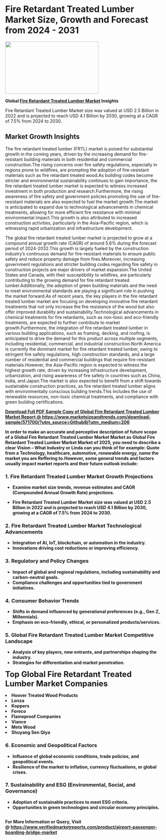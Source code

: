 <H1>Fire Retardant Treated Lumber Market Size, Growth and Forecast from 2024 - 2031</H1><img class="aligncenter size-medium wp-image-584254" src="https://thirdeyenews.in/wp-content/uploads/2024/09/Global-Market-Research-300x168.jpeg" alt="" width="300" height="168" /><p><strong>Global&nbsp;<a href="https://www.marketsizeandtrends.com/download-sample/571700/?utm_source=Github8j?utm_medium=206">Fire Retardant Treated Lumber Market</a> Insights</strong></p><p>Fire Retardant Treated Lumber Market size was valued at USD 2.5 Billion in 2022 and is projected to reach USD 4.1 Billion by 2030, growing at a CAGR of 7.5% from 2024 to 2030.</p><p><h2>Market Growth Insights</h2> <p>The fire retardant treated lumber (FRTL) market is poised for substantial growth in the coming years, driven by the increasing demand for fire-resistant building materials in both residential and commercial construction.The rising concerns over fire safety regulations, especially in regions prone to wildfires, are prompting the adoption of fire-resistant materials such as fire retardant treated wood.As building codes become stricter and environmental sustainability continues to gain importance, the fire retardant treated lumber market is expected to witness increased investment in both production and research.Furthermore, the rising awareness of fire safety and government policies promoting the use of fire-resistant materials are also expected to fuel the market growth.The market is anticipated to expand due to technological advancements in chemical treatments, allowing for more efficient fire resistance with minimal environmental impact.This growth is also attributed to increased construction activities, particularly in the Asia-Pacific region, which is witnessing rapid urbanization and infrastructure development.</p> <p><strong><a href="javascript:void(0);"></a></strong></p> <p>The global fire retardant treated lumber market is projected to grow at a compound annual growth rate (CAGR) of around 5.6% during the forecast period of 2024-2032.This growth is largely fueled by the construction industry’s continuous demand for fire-resistant materials to ensure public safety and reduce property damage from fires.Moreover, increasing government regulations and stricter building codes regarding fire safety in construction projects are major drivers of market expansion.The United States and Canada, with their susceptibility to wildfires, are particularly contributing to the growing demand for fire retardant treated lumber.Additionally, the adoption of green building materials and the need to meet environmental standards are playing a significant role in pushing the market forward.As of recent years, the key players in the fire retardant treated lumber market are focusing on developing innovative fire retardant treatments that not only increase the fire resistance of the wood but also offer improved durability and sustainability.Technological advancements in chemical treatments for fire retardants, such as non-toxic and eco-friendly treatments, are expected to further contribute to market growth.Furthermore, the integration of fire retardant treated lumber in various building applications, such as framing, decking, and roofing, is anticipated to drive the demand for this product across multiple segments, including residential, commercial, and industrial construction.North America is currently the dominant market for fire retardant treated lumber, owing to stringent fire safety regulations, high construction standards, and a large number of residential and commercial buildings that require fire-resistant materials.However, the Asia-Pacific region is expected to witness the highest growth rate, driven by increasing infrastructure development, urbanization, and rising awareness of fire safety in countries such as China, India, and Japan.The market is also expected to benefit from a shift towards sustainable construction practices, as fire retardant treated lumber aligns with environmentally conscious building trends.This includes the use of renewable resources, non-toxic chemical treatments, and compliance with green building certifications.<p><strong><a href="javascript:void(0);"></p><p><span class=""><strong>Download Full PDF Sample Copy of Global Fire Retardant Treated Lumber Market Report</strong> @ <a href="https://www.marketsizeandtrends.com/download-sample/571700/?utm_source=Github8j?utm_medium=206" target="_blank">https://www.marketsizeandtrends.com/download-sample/571700/?utm_source=Github8j?utm_medium=206</a></span></p><p>In order to make an accurate and perceptive description of future scope of a Global&nbsp;Fire Retardant Treated Lumber Market Market as Global&nbsp;Fire Retardant Treated Lumber Market Market of 2025, you need to describe a clear Vision &ndash; What Industry or Linda can you think of for example: Quote from a Technology, healthcare, automotive, renewable energy, name the market you are Reffering to.However, some general trends and factors usually impact market reports and their future outlook include:</p><h3>1.&nbsp;<strong>Fire Retardant Treated Lumber Market Growth Projections</strong></h3><ul><li>Examine market size trends, revenue estimates and CAGR (Compounded Annual Growth Rate) projections.</li><li><p>Fire Retardant Treated Lumber Market size was valued at USD 2.5 Billion in 2022 and is projected to reach USD 4.1 Billion by 2030, growing at a CAGR of 7.5% from 2024 to 2030.</p></li></ul><h3>2.&nbsp;<strong>Fire Retardant Treated Lumber Market Technological Advancements</strong></h3><ul><li>Integration of AI, IoT, blockchain, or automation in the industry.</li><li>Innovations driving cost reductions or improving efficiency.</li></ul><h3>3.&nbsp;<strong>Regulatory and Policy Changes</strong></h3><ul><li>Impact of global and regional regulations, including sustainability and carbon-neutral goals.</li><li>Compliance challenges and opportunities tied to government initiatives.</li></ul><h3>4.&nbsp;<strong>Consumer Behavior Trends</strong></h3><ul><li>Shifts in demand influenced by generational preferences (e.g., Gen Z, Millennials).</li><li>Emphasis on eco-friendly, ethical, or personalized products/services.</li></ul><h3>5.&nbsp;<strong>Global Fire Retardant Treated Lumber Market Competitive Landscape</strong></h3><ul><li>Analysis of key players, new entrants, and partnerships shaping the industry.</li><li>Strategies for differentiation and market penetration.</li></ul><p data-pm-slice="1 1 []"><span style="color: inherit; font-family: inherit; font-size: 25px;">Top Global Fire Retardant Treated Lumber Market Companies</span></p><div class="" data-test-id=""><p><li>Hoover Treated Wood Products</li><li> Lonza</li><li> Koppers</li><li> Foreco</li><li> Flameproof Companies</li><li> Viance</li><li> Mets Wood</li><li> Shuyang Sen Qiya</li></p></div><h3>6.&nbsp;<strong>Economic and Geopolitical Factors</strong></h3><ul><li>Influence of global economic conditions, trade policies, and geopolitical events.</li><li>Resilience of the market to inflation, currency fluctuations, or global crises.</li></ul><h3>7.&nbsp;<strong>Sustainability and ESG (Environmental, Social, and Governance)</strong></h3><ul><li>Adoption of sustainable practices to meet ESG criteria.</li><li>Opportunities in green technologies and circular economy principles.</li></ul><h2><strong style="font-size: 14px;">For More Information or Query, Visit @&nbsp;</strong><a style="background-color: #ffffff; font-size: 14px;" href="https://www.marketsizeandtrends.com/report/fire-retardant-treated-lumber-market/" target="_blank">https://www.verifiedmarketreports.com/product/airport-passenger-boarding-bridge-market</a></h2>